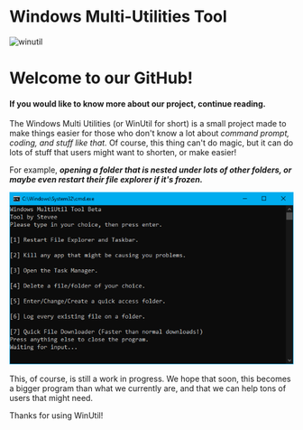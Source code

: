 # Windows Multi-Utilities Tool
![winutil](https://user-images.githubusercontent.com/77215030/131756080-830f8c7f-8aa4-4980-8ebe-4aa5904842a8.png "WinUtil logo")

# Welcome to our GitHub!
#### If you would like to know more about our project, continue reading.

The Windows Multi Utilities (or WinUtil for short) is a small project made to make things easier for those who don't know a lot about *command prompt, coding, and stuff like that.* Of course, this thing can't do magic, but it can do lots of stuff that users might want to shorten, or make easier! 

For example, ***opening a folder that is nested under lots of other folders, or maybe even restart their file explorer if it's frozen.***

![The UI can be seen here.](https://raw.githubusercontent.com/SteveYT77/winutil/main/winutil-media/ui.png)

This, of course, is still a work in progress. We hope that soon, this becomes a bigger program than what we currently are, and that we can help tons of users that might need.

Thanks for using WinUtil!
